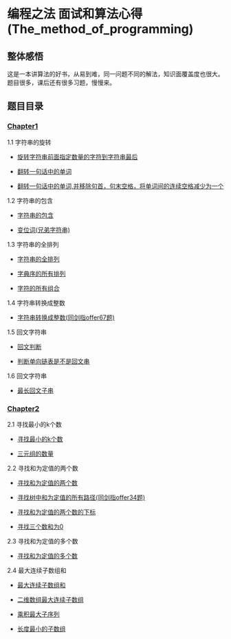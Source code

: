 # 编程之法 面试和算法心得(The_method_of_programming)

## 整体感悟

这是一本讲算法的好书，从易到难，同一问题不同的解法，知识面覆盖度也很大。
题目很多，课后还有很多习题，慢慢来。

## 题目目录

### [Chapter1](./chapter1)

1.1 字符串的旋转

* [旋转字符串前面指定数量的字符到字符串最后](./chapter1/java_1_1_1.java)

* [翻转一句话中的单词](./chapter1/java_1_1_2.java)

* [翻转一句话中的单词,并移除句首，句末空格，将单词间的连续空格减少为一个](./chapter1/java_1_1_3.java)

1.2 字符串的包含

* [字符串的包含](./chapter1/java_1_2_1.java)

* [变位词(兄弟字符串)](./chapter1/java_1_2_2.java)

1.3 字符串的全排列

* [字符串的全排列](./chapter1/java_1_3_1.java)

* [字典序的所有排列](./chapter1/java_1_3_2.java)

* [字符的所有组合](./chapter1/java_1_3_3.java)

1.4 字符串转换成整数

* [字符串转换成整数(同剑指offer67题)](../剑指offer/chapter6/JAVA_67.java)

1.5 回文字符串

* [回文判断](./chapter1/java_1_5_1.java)

* [判断单向链表是不是回文串](./chapter1/java_1_5_2.java)

1.6 回文字符串

* [最长回文子串](./chapter1/java_1_6_1.java)

### [Chapter2](./chapter2)

2.1 寻找最小的k个数

* [寻找最小的k个数](./chapter2/java_2_1_1.java)

* [三元组的数量](./chapter2/java_2_1_2.java)

2.2 寻找和为定值的两个数

* [寻找和为定值的两个数](./chapter2/java_2_2_1.java)

* [寻找树中和为定值的所有路径(同剑指offer34题)](../剑指offer/chapter4/java_34.java)

* [寻找和为定值的两个数的下标](./chapter2/java_2_2_3.java)

* [寻找三个数和为0](./chapter2/java_2_2_4.java)

2.3 寻找和为定值的多个数

* [寻找和为定值的多个数](./chapter2/java_2_3_1.java)

2.4 最大连续子数组和

* [最大连续子数组和](./chapter2/java_2_4_1.java)

* [二维数组最大连续子数组](./chapter2/java_2_4_2.java)

* [乘积最大子序列](./chapter2/java_2_4_3.java)

* [长度最小的子数组](./chapter2/java_2_4_4.java)


